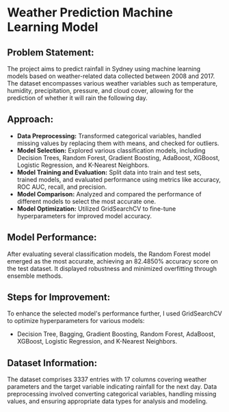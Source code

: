 

<h1>Weather Prediction Machine Learning Model</h1>

<h2>Problem Statement:</h2>
<p>The project aims to predict rainfall in Sydney using machine learning models based on weather-related data collected between 2008 and 2017. The dataset encompasses various weather variables such as temperature, humidity, precipitation, pressure, and cloud cover, allowing for the prediction of whether it will rain the following day.</p>

<h2>Approach:</h2>
<ul>
  <li><strong>Data Preprocessing:</strong> Transformed categorical variables, handled missing values by replacing them with means, and checked for outliers.</li>
  <li><strong>Model Selection:</strong> Explored various classification models, including Decision Trees, Random Forest, Gradient Boosting, AdaBoost, XGBoost, Logistic Regression, and K-Nearest Neighbors.</li>
  <li><strong>Model Training and Evaluation:</strong> Split data into train and test sets, trained models, and evaluated performance using metrics like accuracy, ROC AUC, recall, and precision.</li>
  <li><strong>Model Comparison:</strong> Analyzed and compared the performance of different models to select the most accurate one.</li>
  <li><strong>Model Optimization:</strong> Utilized GridSearchCV to fine-tune hyperparameters for improved model accuracy.</li>
</ul>

<h2>Model Performance:</h2>
<p>After evaluating several classification models, the Random Forest model emerged as the most accurate, achieving an 82.4850% accuracy score on the test dataset. It displayed robustness and minimized overfitting through ensemble methods.</p>

<h2>Steps for Improvement:</h2>
<p>To enhance the selected model's performance further, I used GridSearchCV to optimize hyperparameters for various models:</p>
<ul>
  <li>Decision Tree, Bagging, Gradient Boosting, Random Forest, AdaBoost, XGBoost, Logistic Regression, and K-Nearest Neighbors.</li>
</ul>

<h2>Dataset Information:</h2>
<p>The dataset comprises 3337 entries with 17 columns covering weather parameters and the target variable indicating rainfall for the next day. Data preprocessing involved converting categorical variables, handling missing values, and ensuring appropriate data types for analysis and modeling.</p>


